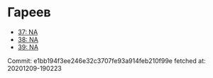 # Гареев
- [37: NA](37.md)
- [38: NA](38.md)
- [39: NA](39.md)

Commit: e1bb194f3ee246e32c3707fe93a914feb210f99e
 fetched at: 20201209-190223
